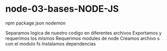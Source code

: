 # node-03-bases-NODE-JS

npm package.json
nodemon

Separamos logica de nuestro codigo en diferentes archivos
Exportamos y requerimos los mismos
Requerimos modules de node
Creamos archivo s con el modulo fs
Instalamos dependencias
